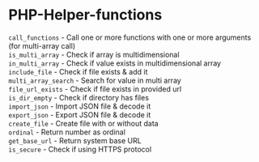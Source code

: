 # PHP-Helper-functions

<code>call_functions</code>      - Call one or more functions with one or more arguments (for multi-array call)<br/>
<code>is_multi_array</code>      - Check if array is multidimensional<br/>
<code>in_multi_array</code>      - Check if value exists in multidimensional array<br/>
<code>include_file</code>        - Check if file exists & add it<br/>
<code>multi_array_search</code>  - Search for value in multi array<br/>
<code>file_url_exists</code>     - Check if file exists in provided url<br/>
<code>is_dir_empty</code>        - Check if directory has files<br/>
<code>import_json</code>         - Import JSON file & decode it<br/>
<code>export_json</code>         - Export JSON file & decode it<br/>
<code>create_file</code>         - Create file with or without data<br/>
<code>ordinal</code>             - Return number as ordinal<br/>
<code>get_base_url</code>        - Return system base URL<br/>
<code>is_secure</code>           - Check if using HTTPS protocol<br/>
